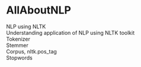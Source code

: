 # AllAboutNLP
NLP using NLTK<br>
Understanding application of NLP using NLTK toolkit<br>
Tokenizer<br>
Stemmer<br>
Corpus, nltk.pos_tag<br>
Stopwords<br>
